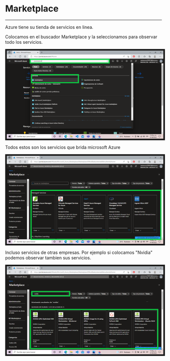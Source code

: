 # Marketplace
--------

Azure tiene su tienda de servicios en linea.

Colocamos en el buscador Marketplace y la seleccionamos para observar todo los servicios.

<img src="./images/image5.png" width=1000 align='center' border=5>

Todos estos son los servicios que brida microsoft Azure

<img src="./images/image6.png" width=1000 align='center' border=5>

Incluso servicios de otras empresas.
Por ejemplo si colocamos "Nvidia" podemos observar tambien sus servicios.

<img src="./images/image7.png" width=1000 align='center' border=5>